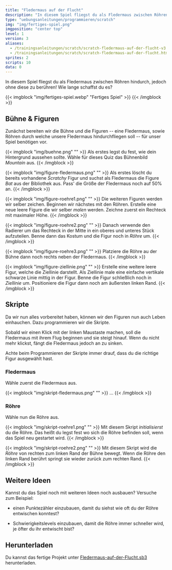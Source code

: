 ```yaml
---
title: "Fledermaus auf der Flucht"
description: "In diesem Spiel fliegst du als Fledermaus zwischen Röhren hindurch, jedoch ohne diese zu berühren! Wie lange schaffst du es?"
type: "uebungsanleitungen/programmieren/scratch"
img: "img/fertiges-spiel.png"
imgposition: "center top"
level: 1
version: 3
aliases:
  - /trainingsanleitungen/scratch/scratch-fledermaus-auf-der-flucht-v3.html
  - /trainingsanleitungen/scratch/scratch-fledermaus-auf-der-flucht.html
sprites: 2
scripts: 10
data: 0
---
```


In diesem Spiel fliegst du als Fledermaus zwischen Röhren hindurch, jedoch ohne diese zu berühren! Wie lange schaffst du es?

{{< imgblock "img/fertiges-spiel.webp" "Fertiges Spiel" >}}
{{< /imgblock >}}

## Bühne & Figuren

Zunächst bereiten wir die Bühne und die Figuren -- eine Fledermaus, sowie Röhren durch welche unsere Fledermaus hindurchfliegen soll -- für unser Spiel benötigen vor. 

{{< imgblock "img/buehne.png" "" >}}
Als erstes legst du fest, wie dein Hintergrund aussehen sollte. Wähle für dieses Quiz das Bühnenbild *Mountain* aus.
{{< /imgblock >}}

{{< imgblock "img/figure-fledermaus.png" "" >}}
Als erstes löscht du bereits vorhandene *Scratchy* Figur und suchst als Fledermaus die Figure *Bat* aus der Bibliothek aus. Pass' die Größe der Fledermaus noch auf 50% an.
{{< /imgblock >}}


{{< imgblock "img/figure-roehre1.png" "" >}}
Die weiteren Figuren werden wir selber zeichen. Beginnen wir nächstes mit den Röhren. Erstelle eine neue leere Figure die wir selber *malen* werden. Zeichne zuerst ein Rechteck mit maximaler Höhe.
{{< /imgblock >}}

{{< imgblock "img/figure-roehre2.png" "" >}}
Danach verwende den Radierer um das Rechteck in der Mitte in ein oberes und unteres Stück aufzuteilen. Benne dann das Kostum und die Figur noch in *Röhre* um.
{{< /imgblock >}}

{{< imgblock "img/figure-roehre3.png" "" >}}
Platziere die Röhre au der Bühne dann noch rechts neben der Fledermaus.
{{< /imgblock >}}

{{< imgblock "img/figure-ziellinie.png" "" >}}
Erstelle eine weitere leere Figur, welche die Ziellinie darstellt. Als Ziellinie male eine einfache vertikale schwarze Linie mittig in der Figur. Benne die Figur schließlich noch in *Ziellinie* um. Positioniere die Figur dann noch am äußersten linken Rand.
{{< /imgblock >}}

## Skripte

Da wir nun alles vorbereitet haben, können wir den Figuren nun auch Leben einhauchen. Dazu programmieren wir die Skripte.

Sobald wir einen Klick mit der linken Maustaste machen, soll die Fledermaus mit ihrem Flug beginnen und sie steigt hinauf. Wenn du nicht mehr klickst, fängt die Fledermaus jedoch an zu sinken.

Achte beim Programmieren der Skripte immer drauf, dass du die richtige Figur ausgewählt hast.

### Fledermaus

Wähle zuerst die Fledermaus aus.

{{< imgblock "img/skript-fledermaus.png" "" >}}
...
{{< /imgblock >}}

### Röhre

Wähle nun die Röhre aus.

{{< imgblock "img/skript-roehre1.png" "" >}}
Mit diesem Skript _initialisierst_ du die Röhre. Das heißt du legst fest wo sich die Röhre befinden soll, wenn das Spiel neu gestartet wird.
{{< /imgblock >}}

{{< imgblock "img/skript-roehre2.png" "" >}}
Mit diesem Skript wird die *Röhre* von rechten zum linken Rand der Bühne bewegt. Wenn die Röhre den linken Rand berührt springt sie wieder zurück zum rechten Rand.
{{< /imgblock >}}

## Weitere Ideen

Kannst du das Spiel noch mit weiteren Ideen noch ausbauen? Versuche zum Beispiel:

- einen Punktezähler einzubauen, damit du siehst wie oft du der Röhre entwischen konntest?

- Schwierigkeitslevels einzubauen, damit die Röhre immer schneller wird, je öfter du ihr entwischt bist?

## Herunterladen

Du kannst das fertige Projekt unter [Fledermaus-auf-der-Flucht.sb3](Fledermaus-auf-der-Flucht.sb3) herunterladen.
